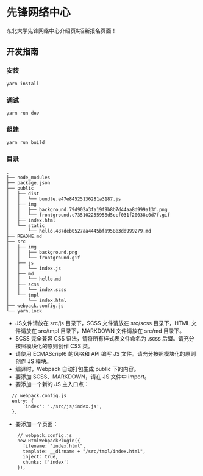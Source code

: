 # 先锋网络中心

东北大学先锋网络中心介绍页&招新报名页面！

## 开发指南

### 安装

```
yarn install
```

### 调试

```
yarn run dev
```

### 组建

```
yarn run build
```

### 目录

```
.
├── node_modules
├── package.json
├── public
│   ├── dist
│   │   └── bundle.e47e84525136281a3187.js
│   ├── img
│   │   ├── background.79d902a3fa19f9b8b7d44aa8d999a13f.png
│   │   └── frontground.c735102255958d5ccf031f20038c0d7f.gif
│   ├── index.html
│   └── static
│       └── hello.487deb0527aa4445bfa958e3dd999279.md
├── README.md
├── src
│   ├── img
│   │   ├── background.png
│   │   └── frontground.gif
│   ├── js
│   │   └── index.js
│   ├── md
│   │   └── hello.md
│   ├── scss
│   │   └── index.scss
│   └── tmpl
│       └── index.html
├── webpack.config.js
└── yarn.lock

```

+ JS文件请放在 src/js 目录下，SCSS 文件请放在 src/scss 目录下，HTML 文件请放在 src/tmpl 目录下，MARKDOWN 文件请放在 src/md 目录下。
+ SCSS 完全兼容 CSS 语法，请将所有样式表文件命名为 .scss 后缀。请充分按照模块化的原则创作 CSS 类。
+ 请使用 ECMAScript6 的风格和 API 编写 JS 文件。请充分按照模块化的原则创作 JS 模块。
+ 编译时，Webpack 自动打包生成 public 下的内容。
+ 要添加 SCSS、MARKDOWN，请在 JS 文件中 import。
+ 要添加一个新的 JS 主入口点：
```
  // webpack.config.js
  entry: {
      'index': './src/js/index.js',
  },
```
+ 要添加一个页面：
```
    // webpack.config.js
    new HtmlWebpackPlugin({
      filename: "index.html",
      template: __dirname + "/src/tmpl/index.html",
      inject: true,
      chunks: ['index']
    }),
```

